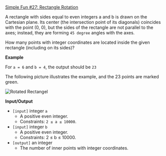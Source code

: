 [Simple Fun #27: Rectangle Rotation](https://www.codewars.com/kata/5886e082a836a691340000c3/elixir)

A rectangle with sides equal to even integers a and b is drawn on the Cartesian plane. Its center (the intersection point of its diagonals) coincides with the point (0, 0), but the sides of the rectangle are not parallel to the axes; instead, they are forming `45 degree` angles with the axes.

How many points with integer coordinates are located inside the given rectangle (including on its sides)?

**Example**

For `a = 6` and `b = 4`, the output should be `23`

The following picture illustrates the example, and the 23 points are marked green.

![Rotated Rectangel](https://files.gitter.im/myjinxin2015/raYf/blob)

**Input/Output**

* `[input]` integer `a` 
    * A positive even integer. 
    * Constraints: `2 ≤ a ≤ 10000`.
* `[input]` integer `b`
    * A positive even integer.
    * Constraints: 2 ≤ b ≤ 10000.
* `[output]` an integer
    * The number of inner points with integer coordinates.
